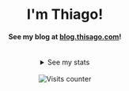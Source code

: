 <div align=center>
  <h1>I'm Thiago!</h1>
  <h4>
    See my blog at <a href="https://blog.thisago.com" target="_blank">blog.thisago.com</a>!
  </h4>
  <br>

  <details>
    <summary>See my stats</summary>
    <img src="https://github-profile-trophy.vercel.app/?username=thisago&theme=onedark">
    <img src="https://github-readme-stats.vercel.app/api?username=thisago&show_icons=true&theme=dark">
    <img src="https://github-readme-streak-stats.herokuapp.com/?user=thisago&theme=dark">
    <img src="https://github-readme-stats.vercel.app/api/top-langs/?username=thisago&theme=dark&layout=compact">
    <img src="https://github-readme-activity-graph.vercel.app/graph?username=thisago&bg_color=181722&color=e7ecee&line=0e3e53&point=479c9c&area=true&hide_border=true)](https://github.com/ashutosh00710/github-readme-activity-graph">
  </details>
  <br>
    <div><img src="https://komarev.com/ghpvc/?username=thisago&label=Profile%20views&color=000000&style=flat-square"
      alt="Visits counter" title="Visits counter" /></div>
</div>
